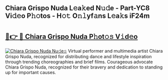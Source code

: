 ## Chiara Grispo Nuda L𝚎a𝚔ed N𝚞𝚍e - Part-YC8 Vi𝚍𝚎o P𝚑𝚘tos - H𝚘𝚝 O𝚗𝚕yf𝚊ns L𝚎a𝚔s iF24m

# <h2><a href="http://kf28tv.oniu.top/?m=Chiara+Grispo+Nuda">🔗👉 🔴 Chiara Grispo Nuda P𝚑ot𝚘𝚜 V𝚒d𝚎o</a></h2>

[![Chiara Grispo Nuda Nu𝚍e𝚜](https://i.imgur.com/0qMVB7G.gif)](http://kf28tv.oniu.top/?m=Chiara+Grispo+Nuda)
Virtual performer and multimedia artist Chiara Grispo Nuda, recognized for distributing dance and lifestyle inspiration through trending choreographies and brief films. Courageous advocate Chiara Grispo Nuda, recognized for their bravery and dedication to standing up for important causes.  
